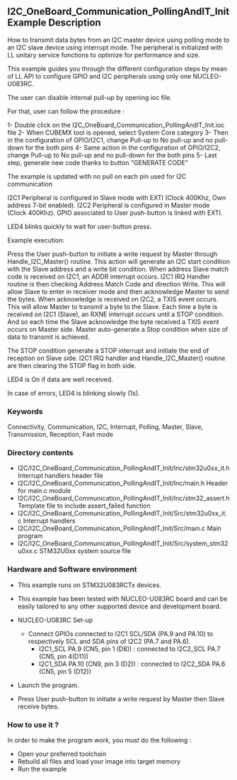 ## <b>I2C_OneBoard_Communication_PollingAndIT_Init Example Description</b>

How to transmit data bytes from an I2C master device using polling mode
to an I2C slave device using interrupt mode. The peripheral is initialized
with LL unitary service functions to optimize for performance and size.

This example guides you through the different configuration steps by mean of LL API
to configure GPIO and I2C peripherals using only one NUCLEO-U083RC.

The user can disable internal pull-up by opening ioc file.

For that, user can follow the procedure :

1- Double click on the I2C_OneBoard_Communication_PollingAndIT_Init.ioc file
2- When CUBEMX tool is opened, select System Core category
3- Then in the configuration of GPIO/I2C1, change Pull-up to No pull-up and no pull-down for the both pins
4- Same action in the configuration of GPIO/I2C2, change Pull-up to No pull-up and no pull-down for the both pins
5- Last step, generate new code thanks to button "GENERATE CODE"

The example is updated with no pull on each pin used for I2C communication

I2C1 Peripheral is configured in Slave mode with EXTI (Clock 400Khz, Own address 7-bit enabled). 
I2C2 Peripheral is configured in Master mode (Clock 400Khz). 
GPIO associated to User push-button is linked with EXTI.

LED4 blinks quickly to wait for user-button press.

Example execution:

Press the User push-button to initiate a write request by Master through Handle_I2C_Master() routine.
This action will generate an I2C start condition with the Slave address and a write bit condition. 
When address Slave match code is received on I2C1, an ADDR interrupt occurs. 
I2C1 IRQ Handler routine is then checking Address Match Code and direction Write. 
This will allow Slave to enter in receiver mode and then acknowledge Master to send the bytes. 
When acknowledge is received on I2C2, a TXIS event occurs. 
This will allow Master to transmit a byte to the Slave. 
Each time a byte is received on I2C1 (Slave), an RXNE interrupt occurs until a STOP condition. 
And so each time the Slave acknowledge the byte received a TXIS event occurs on Master side. 
Master auto-generate a Stop condition when size of data to transmit is achieved.

The STOP condition generate a STOP interrupt and initiate the end of reception on Slave side. 
I2C1 IRQ handler and Handle_I2C_Master() routine are then clearing the STOP flag in both side.

LED4 is On if data are well received.

In case of errors, LED4 is blinking slowly (1s).

### <b>Keywords</b>

Connectivity, Communication, I2C, Interrupt, Polling, Master, Slave, Transmission, Reception, Fast mode


### <b>Directory contents</b>

  - I2C/I2C_OneBoard_Communication_PollingAndIT_Init/Inc/stm32u0xx_it.h          Interrupt handlers header file
  - I2C/I2C_OneBoard_Communication_PollingAndIT_Init/Inc/main.h                  Header for main.c module
  - I2C/I2C_OneBoard_Communication_PollingAndIT_Init/Inc/stm32_assert.h          Template file to include assert_failed function
  - I2C/I2C_OneBoard_Communication_PollingAndIT_Init/Src/stm32u0xx_it.c          Interrupt handlers
  - I2C/I2C_OneBoard_Communication_PollingAndIT_Init/Src/main.c                  Main program
  - I2C/I2C_OneBoard_Communication_PollingAndIT_Init/Src/system_stm32u0xx.c      STM32U0xx system source file

### <b>Hardware and Software environment</b>

  - This example runs on STM32U083RCTx devices.

  - This example has been tested with NUCLEO-U083RC board and can be
    easily tailored to any other supported device and development board.

  - NUCLEO-U083RC Set-up
    - Connect GPIOs connected to I2C1 SCL/SDA (PA.9 and PA.10)
    to respectively SCL and SDA pins of I2C2 (PA.7 and PA.6).
      - I2C1_SCL  PA.9 (CN5, pin 1 (D8)) : connected to I2C2_SCL PA.7 (CN5, pin 4(D11))
      - I2C1_SDA  PA.10 (CN9, pin 3 (D2)) : connected to I2C2_SDA PA.6 (CN5, pin 5 (D12))

  - Launch the program.
  - Press User push-button to initiate a write request by Master
      then Slave receive bytes.

### <b>How to use it ?</b>

In order to make the program work, you must do the following :

 - Open your preferred toolchain
 - Rebuild all files and load your image into target memory
 - Run the example

